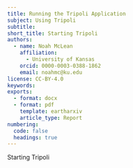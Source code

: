 ```yaml
---
title: Running the Tripoli Application
subject: Using Tripoli
subtitle: 
short_title: Starting Tripoli
authors:
  - name: Noah McLean
    affiliation:
      - University of Kansas
    orcid: 0000-0003-0388-1862
    email: noahmc@ku.edu
license: CC-BY-4.0
keywords: 
exports:
  - format: docx
  - format: pdf
    template: eartharxiv
    article_type: Report
numbering:
  code: false
  headings: true
---
```


Starting Tripoli